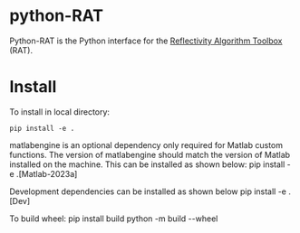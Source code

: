 python-RAT
==========
Python-RAT is the Python interface for the [Reflectivity Algorithm Toolbox](https://github.com/RascalSoftware/RAT) (RAT).

Install
=======
To install in local directory:

    pip install -e .

matlabengine is an optional dependency only required for Matlab custom functions. The version of matlabengine should match the version of Matlab installed on the machine. This can be installed as shown below:
    pip install -e .[Matlab-2023a]

Development dependencies can be installed as shown below 
    pip install -e .[Dev]    

To build wheel:
    pip install build
    python -m build --wheel

